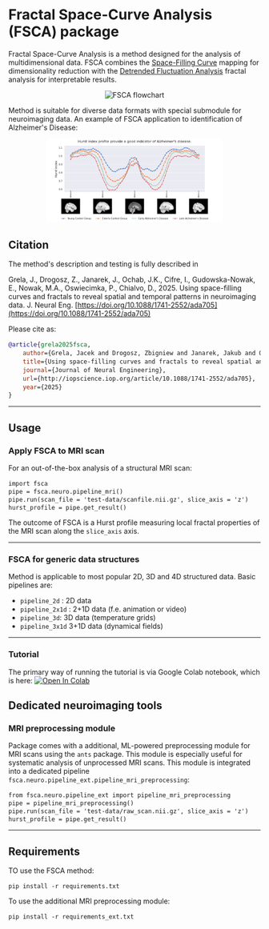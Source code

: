 # Fractal Space-Curve Analysis (FSCA) package


Fractal Space-Curve Analysis is a method designed for the analysis of multidimensional data. FSCA combines the [Space-Filling Curve](https://en.wikipedia.org/wiki/Space-filling_curve) mapping for dimensionality reduction with the [Detrended Fluctuation Analysis](https://www.sciencedirect.com/science/article/pii/S0378437102013833) fractal analysis for interpretable results.
<p align="center">
  <img alt="FSCA flowchart" src="imgs/flowchart.png" width="40%" >
</p>

<!-- ![FSCA flowchart]( | width=100) -->

Method is suitable for diverse data formats with special submodule for neuroimaging data. An example of FSCA application to identification of Alzheimer's Disease:
<p align="center">
  <img src="https://github.com/grelade/fractal-alzheimer/blob/master/dataplot.png" alt="Example: Alzheimers' disease" width="70%" >
</p>

## Citation
The method's description and testing is fully described in

Grela, J., Drogosz, Z., Janarek, J., Ochab, J.K., Cifre, I., Gudowska-Nowak, E., Nowak, M.A., Oswiecimka, P., Chialvo, D., 2025. Using space-filling curves and fractals to reveal spatial and temporal patterns in neuroimaging data. J. Neural Eng. [https://doi.org/10.1088/1741-2552/ada705](https://doi.org/10.1088/1741-2552/ada705)

Please cite as:

``` bibtex
@article{grela2025fsca,
	author={Grela, Jacek and Drogosz, Zbigniew and Janarek, Jakub and Ochab, Jeremi K and Cifre, Ignacio and Gudowska-Nowak, Ewa and Nowak, Maciej A and Oswiecimka, Pawel and Chialvo, Dante},
	title={Using space-filling curves and fractals to reveal spatial and temporal patterns in neuroimaging data},
	journal={Journal of Neural Engineering},
	url={http://iopscience.iop.org/article/10.1088/1741-2552/ada705},
	year={2025}
}
```

----

## Usage

### Apply FSCA to MRI scan

For an out-of-the-box analysis of a structural MRI scan:
```
import fsca
pipe = fsca.neuro.pipeline_mri()
pipe.run(scan_file = 'test-data/scanfile.nii.gz', slice_axis = 'z')
hurst_profile = pipe.get_result()
```
The outcome of FSCA is a Hurst profile measuring local fractal properties of the MRI scan along the `slice_axis` axis.

----

### FSCA for generic data structures
Method is applicable to most popular 2D, 3D and 4D structured data. Basic pipelines are:

- `pipeline_2d` : 2D data
- `pipeline_2x1d` : 2+1D  data (f.e. animation or video)
- `pipeline_3d`: 3D data (temperature grids)
- `pipeline_3x1d` 3+1D data (dynamical fields)

----
### Tutorial

The primary way of running the tutorial is via Google Colab notebook, which is here: [![Open In Colab](https://colab.research.google.com/assets/colab-badge.svg)](https://colab.research.google.com/github/Mark-Kac-Center/MFSCA/blob/main/Workshop.ipynb)


## Dedicated neuroimaging tools

### MRI preprocessing module
Package comes with a additional, ML-powered preprocessing module for MRI scans using the `ants` package. This module is especially useful for systematic analysis of unprocessed MRI scans. This module is integrated into a dedicated pipeline `fsca.neuro.pipeline_ext.pipeline_mri_preprocessing`:
```
from fsca.neuro.pipeline_ext import pipeline_mri_preprocessing
pipe = pipeline_mri_preprocessing()
pipe.run(scan_file = 'test-data/raw_scan.nii.gz', slice_axis = 'z')
hurst_profile = pipe.get_result()
```

----

## Requirements

TO use the FSCA method: 
```
pip install -r requirements.txt
```

To use the additional MRI preprocessing module:
```
pip install -r requirements_ext.txt
```
